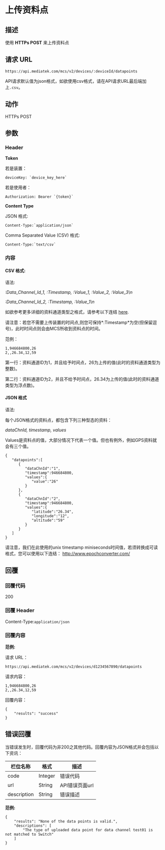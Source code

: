 # 上传资料点

## 描述

使用 **HTTPs POST** 来上传资料点

## 请求 URL

```
https://api.mediatek.com/mcs/v2/devices/:deviceId/datapoints

```

API请求默认值为json格式，如欲使用csv格式，请在API请求URL最后端加上`.csv`。

## 动作
HTTPs POST

## 参数

### Header

**Token**

若是装置：

```
deviceKey: `device_key_here`
```
若是使用者：
```
Authorization: Bearer `{token}`
```

**Content Type**

JSON 格式:
```
Content-Type:`application/json`
```

Comma Separated Value (CSV) 格式:
```
Content-Type:`text/csv`
```



### 内容

#### CSV 格式:

语法:

*:Data_Channel_Id_1, :Timestamp, :Value_1, :Value_2, :Value_3\n*

*:Data_Channel_Id_2, :Timestamp, :Value_1\n*

如欲参考更多详细的资料通道类型之格式，请参考以下连结 [here](api_references#data_channel_format).


请注意：若您不需要上传装置的时间点,则您可保持*:Timestamp*为空(但保留逗号)，此时时间点则会由MCS所收到资料点的时间。


范例：
```
1,946684800,26
2,,26.34,12,59
```
第一行：资料通道ID为1，并且给予时间点，26为上传的值(此时的资料通道类型为整数)。

第二行：资料通道ID为2，并且不给予时间点，26.34为上传的值(此时的资料通道类型为浮点数)。


#### JSON 格式

语法:

每个JSON格式的资料点，都包含下列三种型态的资料：

*dataChnId, timestamp, values*

Values是资料点的值，大部分情况下代表一个值。但也有例外，例如GPS资料就会有三个值。


```
{
   "datapoints":[
      {
         "dataChnId":"1",
         "timestamp":946684800,
         "values":{
            "value":"26"
         }
      },
      {
         "dataChnId":"2",
         "timestamp":946684800,
         "values":{
            "latitude":"26.34",
            "longitude":"12",
            "altitude":"59"
         }
      }
   ]
}

```
请注意，我们在此使用的unix timestamp miniseconds时间值，若须转换成可读格式，您可以使用以下连结：
http://www.epochconverter.com/

## 回覆

### 回覆代码
200

### 回覆 Header

Content-Type:`application/json`
### 回覆内容

**范例:**

请求 URL：
```
https://api.mediatek.com/mcs/v2/devices/d1234567890/datapoints
```

请求内容：

```
1,946684800,26
2,,26.34,12,59
```

回覆内容：

```
{
    "results": "success"
}
```

## 错误回覆

当错误发生时，回覆代码为非200之其他代码。回覆内容为JSON格式并会包括以下资讯：

| 栏位名称 | 格式 |描述|
| --- | --- | --- |
| code | Integer | 错误代码 |
| url | String | API错误页面url |
| description | String | 错误描述 |

**范例:**

```
{
    "results": "None of the data points is valid.",
    "descriptions": [
        "The type of uploaded data point for data channel test01 is not matched to Switch"
    ]
}
```
